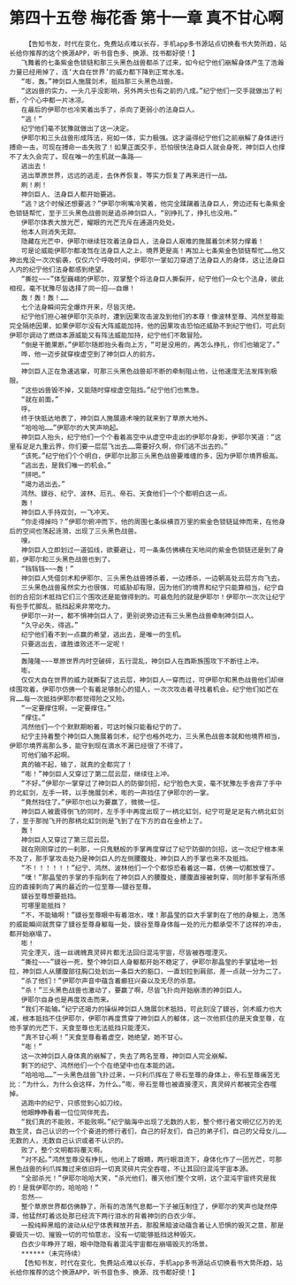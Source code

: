 # 第四十五卷 梅花香 第十一章 真不甘心啊
        【告知书友，时代在变化，免费站点难以长存，手机app多书源站点切换看书大势所趋，站长给你推荐的这个换源APP，听书音色多、换源、找书都好使！】
       飞舞着的七条紫金色锁链和那三头黑色战兽都杀了过来，如今纪宁他们崩解身体产生了浩瀚力量已经用掉了，连‘大自在世界’的威力都下降到正常水准。
       “嘭，轰。”神剑巨人施展剑术，抵挡那三头黑色战兽。
       “这凶兽的实力，一头几乎没影响，另外两头也有之前的八成。”纪宁他们一交手就做出了判断，个个心中都一片冰凉。
       在最后的伊耶尔也冷笑着出手了，杀向了更弱小的法身巨人。
       “逃！”
       纪宁他们毫不犹豫就做出了这一决定。
       伊耶尔和三头战兽形成阵法，宛如一体，实力极强。这才逼得纪宁他们之前崩解了身体进行搏命一击，可现在搏命一击失败了！如果正面交手，恐怕很快法身巨人就会身死，神剑巨人也撑不了太久会完了。现在唯一的生机就一条路——
       逃出去！
       逃出草原世界，远远的逃走，去休养恢复。等实力恢复了再来进行一战。
       刷！刷！
       神剑巨人、法身巨人都开始要逃。
       “逃？这个时候还想要逃？”伊耶尔咧嘴冷笑着，他完全蹂躏着法身巨人，旁边还有七条紫金色锁链帮忙，至于三头黑色战兽则是追杀神剑巨人，“别挣扎了，挣扎也没用。”
       伊耶尔体表大放光芒，耀眼的光芒充斥在通道内处处。
       他本人则消失无踪。
       隐藏在光芒中，伊耶尔继续狂攻着法身巨人，法身巨人艰难的施展着剑术努力撑着！
       可是论威能伊耶尔都凌驾在法身巨人之上，境界更是高！再加上七条紫金色锁链帮忙……他又神出鬼没一次次偷袭，仅仅六个呼吸时间，伊耶尔一掌如刀穿透了法身巨人的身体，这让法身巨人内的纪宁他们法身都感到绝望。
       “撕拉~~~”体型巍峨的伊耶尔，双掌整个将法身巨人撕裂开，纪宁他们一众七个法身，彼此相视，毫不犹豫尽皆选择了同一招——自爆！
       轰！轰！轰！……
       七个法身瞬间完全爆炸开来，尽皆灭绝。
       纪宁他们担心被伊耶尔灭杀时，遭到因果攻击波及到他们的本尊！像波林至尊、鸿然至尊能完全隔绝因果，如果伊耶尔没有大阵威能加持，他的因果攻击恐怕还威胁不到纪宁他们，可此刻伊耶尔调动了燃烧本源威能又有阵法威能加持，纪宁他们不敢冒险。
       “倒是干脆果断。”伊耶尔随即抬头看向上方，“可是没用的，再怎么挣扎，你们也输定了。”
       哗，他一迈步就穿梭虚空到了神剑巨人的前方。
       ……
       神剑巨人正在急速逃窜，可那三头黑色战兽却不断的牵制阻止他，让他速度无法发挥到极限。
       “这些凶兽毁不掉，又能随时穿梭虚空阻挡。”纪宁他们也焦急。
       “就在前面。”
       呼。
       终于快抵达地表了，神剑巨人施展遁术嗖的就来到了草原大地外。
       “哈哈哈……”伊耶尔的大笑声响起。
       神剑巨人抬头，纪宁他们一个个看着高空中从虚空中走出的伊耶尔身影，伊耶尔笑道：“这里有足足九重云界，你们要一层层飞出去……需要好久啊，你们逃不出去的。”
       “该死。”纪宁他们个个明白，伊耶尔比那三头黑色战兽要难缠的多，因为伊耶尔境界极高。
       “逃出去，是我们唯一的机会。”
       “拼吧。”
       “竭力逃出去。”
       鸿然、貘谷、纪宁、波林、厄孔、帝石、天食他们一个个都明白这一点。
       轰！
       神剑巨人手持双剑，一飞冲天。
       “你走得掉吗？”伊耶尔俯冲而下，他的周围七条纵横百万里的紫金色锁链延伸而来，在他身后的空间也荡起涟漪，出现了三头黑色战兽。
       嗖。
       神剑巨人立即划过一道弧线，欲要避让，可一条条仿佛横在天地间的紫金色锁链还是到了身前，伊耶尔和三头黑色战兽也到了。
       “铛铛铛~~~轰！”
       神剑巨人凭借剑术和伊耶尔、三头黑色战兽搏杀着，一边搏杀，一边朝高处云层方向飞去。
       三头黑色战兽虽然实力也很强，可威胁却有限，因为他们的境界和纪宁只能算相当，纪宁自创的合招剑术抵挡它们三个围攻还是能做得到的。可最危险的就是伊耶尔！伊耶尔一次次让纪宁有些手忙脚乱，抵挡起来非常吃力。
       伊耶尔一对一，都不惧神剑巨人了，更别说旁边还有三头黑色战兽牵制神剑巨人。
       “久守必失，得逃。”
       纪宁他们看不到一点赢的希望，逃出去，是唯一的生机。
       只要逃出去，谁胜谁败还不一定呢！
       ……
       轰隆隆~~~草原世界内时空破碎，五行混乱，神剑巨人在西斯族围攻下不断往上冲。
       嘭。
       仅仅大自在世界的威力就撕裂了这云层，神剑巨人一穿而过，可伊耶尔和黑色战兽他们却继续围攻着，伊耶尔仿佛一个有着足够耐心的猎人，一次次攻击着寻找着机会。纪宁他们如芒在背……每一次抵挡伊耶尔都觉得险之又险。
       “一定要撑住啊，一定要撑住。”
       “撑住。”
       鸿然他们一个个默默期盼着，可这时候只能看纪宁的了。
       纪宁主持着整个神剑巨人施展着剑术，纪宁也格外吃力，三头黑色战兽本就和他境界相当，伊耶尔境界高那么多，能守到现在滴水不漏已经很了不得了。
       可他们输不起啊。
       真的输不起，输了，就真的全都完了！
       “嘭！”神剑巨人又穿过了第二层云层，继续往上冲。
       “不好。”伊耶尔一掌穿过了神剑巨人的防御剑招，纪宁脸色大变，毫不犹豫左手舍弃了手中的北虹剑，左手一转，以手施展剑术，嘭的一声挡住了伊耶尔的一掌。
       “竟然挡住了。”伊耶尔也以为要赢了，微微一怔。
       神剑巨人被震得倒飞的同时，左手手中再度出现了一柄北虹剑，纪宁可是足足有六柄北虹剑了，至于那抛飞开的那柄北虹剑则是飞到了在下方的自在金桥上了。
       轰！
       神剑巨人又穿过了第三层云层。
       就在刚刚穿过的一刹那，一只鬼魅般的手掌再度穿过了纪宁防御的剑招，这一次纪宁根本来不及了，那手掌攻击处乃是神剑巨人的左侧腰腹处，神剑巨人的手掌也来不及抵挡。
       “不！！！！！！”纪宁、鸿然、波林他们一个个都惊恐看着这一幕，仿佛一切都放慢了。
       “噗！”那晶莹的手掌的手指刺在了神剑巨人的腰腹处，腰腹直接被刺穿，同时那手掌有所感应的直接刺向了离的最近的一位至尊——貘谷至尊。
       貘谷至尊想要抵挡。
       可哪里能抵挡？
       “不，不能输啊！”貘谷至尊眼中有着泪水，噗！那晶莹的巨大手掌刺在了他的身躯上，浩荡的威能瞬间就贯穿了貘谷至尊身躯每一处，貘谷至尊身体每一处的元力都承受不了这样的冲击，都开始崩塌了。
       嘭！
       完全湮灭，连一丝魂魄真灵碎片都无法回归混沌宇宙，尽皆被吞噬湮灭。
       “撕拉~~~”貘谷一死，整个神剑巨人身躯都开始不稳定了，伊耶尔那晶莹的手掌猛地一划拉，神剑巨人从腰腹部往胸口处划出一条巨大的豁口，一直划拉到肩部，差一点就一分为二了。
       “杀了他们！”伊耶尔声音中蕴含着癫狂兴奋以及无尽的杀意。
       “杀！”三头黑色战兽也激动了，要赢了啊，尽皆飞扑向开始崩溃的神剑巨人。
       伊耶尔自身也是再度攻击而来。
       “我们不能输。”纪宁还竭力的操纵神剑巨人施展剑术抵挡，可此刻没了貘谷，剑术威力也大减，根本抵挡不住伊耶尔，伊耶尔再度贯穿了神剑巨人的躯体，这一次他抓住的是天食至尊，在他手掌的光芒下，天食至尊也无法抵挡只能湮灭。
       “真不甘心啊！”天食至尊看着虚空，她绝望，她不甘心。
       “嘭！”
       这一次神剑巨人身体真的崩解了，失去了两名至尊，神剑巨人完全崩解。
       剩下的纪宁、鸿然他们一个个在绝望中也在本能的逃。
       “哈哈哈……”一头黑色战兽飞扑过来，一只利爪挥在了帝石至尊的身体上，帝石至尊痛苦无比：“为什么，为什么会这样，为什么。”嘭，帝石至尊也被直接湮灭，真灵碎片都被完全吞噬掉。
       逃跑中的纪宁，只感觉到心如刀绞。
       他眼睁睁看着一位位同伴死去。
       “我们真的不能败，不能败啊。”纪宁脑海中出现了无数的人影，整个修行者文明亿亿万的无数生灵，自己认识的一个个奋进的修行者们，自己的好友们，自己的弟子们，自己的父母女儿……无数的人，无数自己认识或者不认识的。
       败了，整个文明都将覆灭啊。
       “对不起。”鸿然至尊没有挣扎，他闭上了眼睛，两行眼泪流下，身体化作了一团光芒，可那黑色战兽的利爪挥舞过来依旧将一切真灵碎片完全吞噬，不让其回归混沌宇宙本源。
       “全部杀光！”伊耶尔哈哈大笑，“杀光他们，覆灭他们整个文明，这个混沌宇宙终究是我的！是我伊耶尔的，哈哈哈！”
       忽然——
       整个草原世界都仿佛静了，所有的浩荡气息都一下子被压制住了，伊耶尔的笑声也陡然停滞，他猛然盯着远处那已经流下两行泪水的背着神剑的白衣少年。
       一股纯粹黑暗的波动从纪宁体表释放开去，那股黑暗波动蕴含着让人恐惧的毁灭之意，那是要毁灭一切、摧毁一切的可怕意志，没有一切能够抵挡这种毁灭。
       白衣少年睁开了眼，眼中隐隐有着混沌宇宙都在崩塌毁灭的场景。
       ******（未完待续）
       【告知书友，时代在变化，免费站点难以长存，手机app多书源站点切换看书大势所趋，站长给你推荐的这个换源APP，听书音色多、换源、找书都好使！】